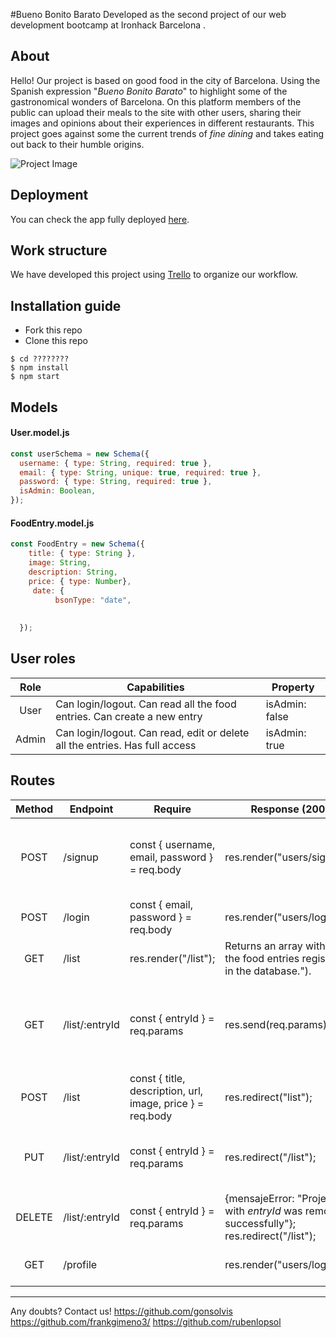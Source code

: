 #Bueno Bonito Barato
Developed as the second project of our web development bootcamp at Ironhack Barcelona .

## About

Hello! Our project is based on good food in the city of Barcelona. Using the Spanish expression "<i>Bueno Bonito Barato</i>" to highlight some of the gastronomical wonders of Barcelona. On this platform members of the public can upload their meals to the site with other users, sharing their images and opinions about their experiences in different restaurants.  This project goes against some the current trends of <i>fine dining </i> and takes eating out back to their humble origins. 

![Project Image](https://www.freepnglogos.com/uploads/food-png/food-grass-fed-beef-foodservice-products-grass-run-farms-4.png  "Project Image")

## Deployment
You can check the app fully deployed [here](??????????).

## Work structure
We have developed this project using [Trello](https://trello.com/b/kPxyQuKG/bueno-bonito-barato) to organize our workflow.

## Installation guide
- Fork this repo
- Clone this repo 

```shell
$ cd ????????
$ npm install
$ npm start
```

## Models
#### User.model.js
```js
const userSchema = new Schema({
  username: { type: String, required: true },
  email: { type: String, unique: true, required: true },
  password: { type: String, required: true },
  isAdmin: Boolean,
});
```
#### FoodEntry.model.js
```js
const FoodEntry = new Schema({
    title: { type: String },
    image: String,
    description: String,
    price: { type: Number},
     date: {
          bsonType: "date",
    
    
  });


```

## User roles
| Role  | Capabilities                                                                                                                               | Property       |
| :---: | ------------------------------------------------------------------------------------------------------------------------------------------ | -------------- |
| User  | Can login/logout. Can read all the food entries. Can create a new entry                                                                    | isAdmin: false |
| Admin | Can login/logout. Can read, edit or delete all the entries. Has full access                                                                | isAdmin: true  |

## Routes
| Method | Endpoint                    | Require                                             | Response (200)                                                        | Action                                                                    |
| :----: | --------------------------- | --------------------------------------------------- |---------------------------------------------------------------------- | ------------------------------------------------------------------------- |
| POST   | /signup| const { username, email, password } = req.body      | res.render("users/signup");| Registers the user in the database and returns the logged in user.        |
| POST   | /login | const { email, password } = req.body                | res.render("users/login");| Logs in a user already registered.        
| GET    | /list                   | res.render("/list");     | Returns an array with all the food entries registered in the database.").|
| GET    | /list/:entryId | const { entryId } = req.params| res.send(req.params)| Returns the information of the specified entry ("Restaurant Experience").|
| POST   | /list| const { title, description, url, image, price } = req.body |  res.redirect("list");  | Creates a food entry in the database.|
| PUT    | /list/:entryId | const { entryId } = req.params|res.redirect("/list");| Edits a food entry that already exists on the database.|
| DELETE | /list/:entryId | const { entryId } = req.params|{mensajeError: "Project with *entryId* was removed successfully"}; res.redirect("/list");| Deletes a food entry from the database.                               |                 
| GET    | /profile| | res.render("users/login")| Returns the current user object.                                          |



---

Any doubts? Contact us!
https://github.com/gonsolvis
https://github.com/frankgimeno3/
https://github.com/rubenlopsol